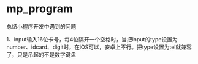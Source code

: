 # mp_program
总结小程序开发中遇到的问题

1、input输入16位卡号，每4位隔开一个空格时，当把input的type设置为number、idcard、digit时，在iOS可以，安卓上不行。把type设置为tel就兼容了，只是吊起的不是数字键盘
